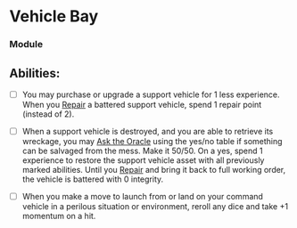 # Vehicle Bay
### Module


## Abilities:
- [ ] You may purchase or upgrade a support vehicle for 1 less experience. When you [Repair](Repair.md) a battered support vehicle, spend 1 repair point (instead of 2).

- [ ] When a support vehicle is destroyed, and you are able to retrieve its wreckage, you may [Ask the Oracle](Ask_the_Oracle.md) using the yes/no table if something can be salvaged from the mess. Make it 50/50. On a yes, spend 1 experience to restore the support vehicle asset with all previously marked abilities. Until you [Repair](Repair.md) and bring it back to full working order, the vehicle is battered with 0 integrity.

- [ ] When you make a move to launch from or land on your command vehicle in a perilous situation or environment, reroll any dice and take +1 momentum on a hit.

